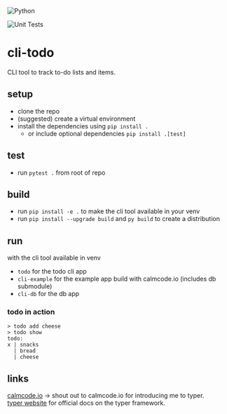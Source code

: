 ![Python](https://img.shields.io/badge/Python-3776AB?style=for-the-badge&logo=python&logoColor=white) 

![Unit Tests](https://github.com/yesenaer/cli-todo/actions/workflows/unit-tests.yml/badge.svg?branch=main)

# cli-todo

CLI tool to track to-do lists and items.

## setup
- clone the repo
- (suggested) create a virtual environment
- install the dependencies using `pip install .`
    - or include optional dependencies `pip install .[test]` 

## test
- run `pytest .` from root of repo

## build
- run `pip install -e .` to make the cli tool available in your venv
- run `pip install --upgrade build` and `py build` to create a distribution

## run 
with the cli tool available in venv
- `todo` for the todo cli app
- `cli-example` for the example app build with calmcode.io (includes db submodule)
- `cli-db` for the db app

### todo in action
```
> todo add cheese
> todo show
todo:
x | snacks
  | bread
  | cheese
```

## links
[calmcode.io](https://calmcode.io/typer/introduction.html) -> shout out to calmcode.io for introducing me to typer. <br>
[typer website](https://typer.tiangolo.com/) for official docs on the typer framework.
